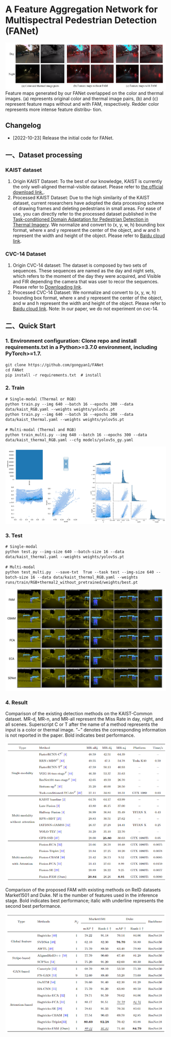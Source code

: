 
# A Feature Aggregation Network for Multispectral Pedestrian Detection (FANet)

![](./result3.png)
Feature maps generated by our FANet overlapped on the color and thermal images.
(a) represents original color and thermal image pairs, (b) and (c) represent feature maps
without and with FAM, respectively. Redder color represents more intense feature distribu-
tion.

## Changelog
* [2022-10-23] Release the initial code for FANet.

## 一、Dataset processing
### KAIST dataset
1.  Origin KAIST Dataset: To the best of our knowledge, KAIST is currently the only well-aligned thermal-visible dataset. Please refer to [the official download link.](https://soonminhwang.github.io/rgbt-ped-detection/).
2. Processed KAIST Dataset: Due to the high similarity of the KAIST dataset, current researchers have adopted the data processing scheme of drawing frames and deleting pedestrians in small areas. For ease of use, you can directly refer to the processed dataset published in the  [Task-conditioned Domain Adaptation for Pedestrian Detection in Thermal Imagery](https://drive.google.com/file/d/14A3K2IPPPC8-BwPh-YjeHARaZqjnR655/view).  We normalize and convert to (x, y, w, h) bounding box format, where x and y represent the center of the object, and w and h represent the width and height of the object. Please refer to [Baidu cloud link](https://pan.baidu.com/s/1SLRvgH_eCoiqDhLUVW4OlA?pwd=q4mt).

### CVC-14 Dataset

1. Origin CVC-14 dataset: The dataset is composed by two sets of sequences. These sequences are named as the day and night sets, which refers to the moment of the day they were acquired, and Visible and FIR depending the camera that was user to recor the sequences. Please refer to [Downloading link](http://adas.cvc.uab.es/elektra/enigma-portfolio/cvc-14-visible-fir-day-night-pedestrian-sequence-dataset/).
2. Processed CVC-14 Dataset: We normalize and convert to (x, y, w, h) bounding box format, where x and y represent the center of the object, and w and h represent the width and height of the object. Please refer to [Baidu cloud link](https://pan.baidu.com/s/1SLRvgH_eCoiqDhLUVW4OlA?pwd=q4mt).
Note: In our paper, we do not experiment on cvc-14.    

##  二、Quick Start
### 1. Environment configuration: Clone repo and install requirements.txt in a Python>=3.7.0 environment, including PyTorch>=1.7.
```
git clone https://github.com/gongyan1/FANet
cd FANet
pip install -r requirements.txt  # install
```
### 2. Train
```
# Single-modal (Thermal or RGB)
python train.py --img 640 --batch 16 --epochs 300 --data data/kaist_RGB.yaml --weights weights/yolov5s.pt
python train.py --img 640 --batch 16 --epochs 300 --data data/kaist_thermal.yaml --weights weights/yolov5s.pt

# Multi-modal (Thermal and RGB)
python train_multi.py --img 640 --batch 16 --epochs 300 --data data/kaist_thermal_RGB.yaml --cfg models/yolov5s_gy.yaml
```

![](./label.png)

### 3.  Test
```
# Single-modal
python test.py --img-size 640 --batch-size 16 --data data/kaist_thermal.yaml --weights weights/yolov5s.pt

# Multi-modal
python test_multi.py  --save-txt  True --task test --img-size 640 --batch-size 16 --data data/kaist_thermal_RGB.yaml --weights runs/train/RGB+thermal2_without_pretrained/weights/best.pt
```

![](./FANet1.png)

### 4. Result
Comparison of the existing detection methods on the KAIST-Common dataset.
MR-d, MR-n, and MR-all represent the Miss Rate in day, night, and all scenes. Superscript
C or T after the name of a method represents the input is a color or thermal image. ”−”
denotes the corresponding information is not reported in the paper. Bold indicates best
performance.

![](./result1.png)

Comparison of the proposed FAM with existing methods on ReID datasets
Market1501 and Duke. Nf is the number of features used in the inference stage. Bold
indicates best performance; italic with underline represents the second best performance.

![](./result2.png)





